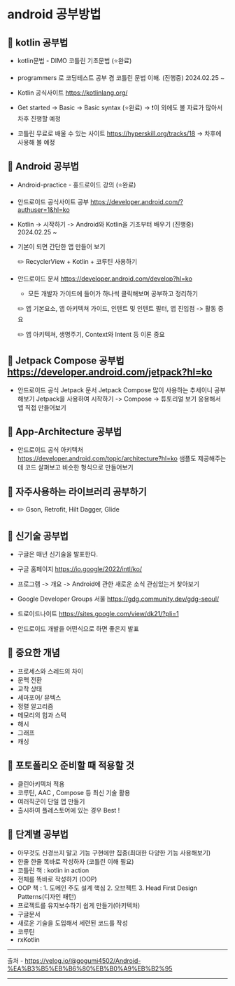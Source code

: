 # android 공부방법

## 📝 kotlin 공부법

 - kotlin문법 - DIMO 코틀린 기초문법 (⭐️완료)
 - programmers 로 코딩테스트 공부 겸 코틀린 문법 이해. (진행중) 2024.02.25 ~

 - Kotlin 공식사이트 <https://kotlinlang.org/>
 - Get started -> Basic -> Basic syntax (⭐️완료) -> ❗️이 외에도 볼 자료가 많아서 차후 진행할 예정

 - 코틀린 무료로 배울 수 있는 사이트 <https://hyperskill.org/tracks/18> -> 차후에 사용해 볼 예정
   
## 📝 Android 공부법

 - Android-practice - 홍드로이드 강의 (⭐️완료)
   
 - 안드로이드 공식사이트 공부 <https://developer.android.com/?authuser=1&hl=ko>
 - Kotlin -> 시작하기 -> Android와 Kotlin을 기초부터 배우기 (진행중) 2024.02.25 ~
 - 기본이 되면 간단한 앱 만들어 보기
   
    ✏️ RecyclerView + Kotlin + 코루틴 사용하기
   
 - 안드로이드 문서 <https://developer.android.com/develop?hl=ko>
   - 모든 개발자 가이드에 들어가 하나씩 클릭해보며 공부하고 정리하기
     
    ✏️ 앱 기본요소, 앱 아키텍쳐 가이드, 인텐트 및 인텐트 필터, 앱 진입점 -> 활동 중요

    ✏️ 앱 아키텍쳐, 생명주기, Context와 Intent 등 이론 중요

## 📝 Jetpack Compose 공부법 <https://developer.android.com/jetpack?hl=ko>
   - 안드로이드 공식 Jetpack 문서
      Jetpack Compose 많이 사용하는 추세이니 공부해보기
      Jetpack을 사용하여 시작하기 -> Compose -> 튜토리얼 보기
      응용해서 앱 직접 만들어보기

## 📝 App-Architecture 공부법
  - 안드로이드 공식 아키텍처 <https://developer.android.com/topic/architecture?hl=ko>
    샘플도 제공해주는데 코드 살펴보고 비슷한 형식으로 만들어보기

## 📝 자주사용하는 라이브러리 공부하기

  - ✏️ Gson, Retrofit, Hilt Dagger, Glide

## 📝 신기술 공부법
  - 구글은 매년 신기술을 발표한다.

  - 구글 홈페이지 <https://io.google/2022/intl/ko/>
  - 프로그램 -> 개요 -> Android에 관한 새로운 소식 관심있는거 찾아보기

  - Google Developer Groups 서울 <https://gdg.community.dev/gdg-seoul/>

  - 드로이드나이트 <https://sites.google.com/view/dk21/?pli=1>
  - 안드로이드 개발을 어떤식으로 하면 좋은지 발표

## 📝 중요한 개념
  - 프로세스와 스레드의 차이
  - 문맥 전환
  - 교착 상태
  - 세마포어/ 뮤텍스
  - 정렬 알고리즘
  - 메모리의 힙과 스택
  - 해시
  - 그래프
  - 캐싱

## 📝 포토폴리오 준비할 때 적용할 것
  - 클린아키텍처 적용
  - 코루틴, AAC , Compose 등 최신 기술 활용
  - 여러직군이 단일 앱 만들기
  - 출시하여 플레스토어에 있는 경우 Best !

## 📝 단계별 공부법
- 아무것도 신경쓰지 말고 기능 구현에만 집중(최대한 다양한 기능 사용해보기)
- 한줄 한줄 똑바로 작성하자 (코틀린 이해 필요)
- 코틀린 책 : kotlin in action
- 전체를 똑바로 작성하기 (OOP)
- OOP 책 : 1. 도메인 주도 설계 핵심 2. 오브젝트 3. Head First Design Patterns(디자인 패턴)
- 프로젝트를 유지보수하기 쉽게 만들기(아키텍처)
- 구글문서
- 새로운 기술을 도입해서 세련된 코드를 작성
- 코루틴
- rxKotlin




---

출처 - <https://velog.io/@gogumi4502/Android-%EA%B3%B5%EB%B6%80%EB%B0%A9%EB%B2%95>

---
